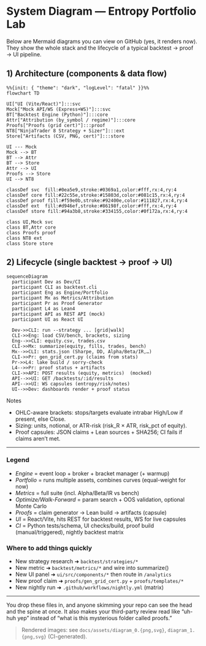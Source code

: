 # System Diagram — Entropy Portfolio Lab

Below are Mermaid diagrams you can view on GitHub (yes, it renders now).  
They show the whole stack and the lifecycle of a typical backtest → proof → UI pipeline.

## 1) Architecture (components & data flow)

```mermaid
%%{init: { "theme": "dark", "logLevel": "fatal" }}%%
flowchart TD

UI["UI (Vite/React)"]:::svc
Mock["Mock API/WS (Express+WS)"]:::svc
BT["Backtest Engine (Python)"]:::core
Attr["Attribution (by_symbol / regime)"]:::core
Proofs["Proofs (grid cert)"]:::proof
NT8["NinjaTrader 8 Strategy + Sizer"]:::ext
Store["Artifacts (CSV, PNG, cert)"]:::store

UI --- Mock
Mock --> BT
BT --> Attr
BT --> Store
Attr --> UI
Proofs --> Store
UI --> NT8

classDef svc  fill:#0ea5e9,stroke:#0369a1,color:#fff,rx:4,ry:4
classDef core fill:#22c55e,stroke:#15803d,color:#081c15,rx:4,ry:4
classDef proof fill:#f59e0b,stroke:#92400e,color:#111827,rx:4,ry:4
classDef ext  fill:#d946ef,stroke:#86198f,color:#fff,rx:4,ry:4
classDef store fill:#94a3b8,stroke:#334155,color:#0f172a,rx:4,ry:4

class UI,Mock svc
class BT,Attr core
class Proofs proof
class NT8 ext
class Store store
```

## 2) Lifecycle (single backtest → proof → UI)

```mermaid
sequenceDiagram
  participant Dev as Dev/CI
  participant CLI as backtest.cli
  participant Eng as Engine/Portfolio
  participant Mx as Metrics/Attribution
  participant Pr as Proof Generator
  participant L4 as Lean4
  participant API as REST API (mock)
  participant UI as React UI

  Dev->>CLI: run --strategy ... [grid|walk]
  CLI->>Eng: load CSV/bench, brackets, sizing
  Eng-->>CLI: equity.csv, trades.csv
  CLI->>Mx: summarize(equity, fills, trades, bench)
  Mx-->>CLI: stats.json (Sharpe, DD, Alpha/Beta/IR,…)
  CLI->>Pr: gen_grid_cert.py (claims from stats)
  Pr->>L4: lake build / sorry-check
  L4-->>Pr: proof status + artifacts
  CLI->>API: POST results (equity, metrics)  (mocked)
  API-->>UI: GET /backtests/:id/results
  API-->>UI: WS capsules (entropy/risk/notes)
  UI-->>Dev: dashboards render + proof status
```

Notes
- OHLC-aware brackets: stops/targets evaluate intrabar High/Low if present, else Close.
- Sizing: units, notional, or ATR-risk (risk_R × ATR, risk_pct of equity).
- Proof capsules: JSON claims + Lean sources + SHA256; CI fails if claims aren’t met.

---

### Legend
- *Engine* = event loop + broker + bracket manager (+ warmup)  
- *Portfolio* = runs multiple assets, combines curves (equal-weight for now)  
- *Metrics* = full suite (incl. Alpha/Beta/IR vs bench)  
- *Optimize/Walk-Forward* = param search + OOS validation, optional Monte Carlo  
- *Proofs* = claim generator → Lean build → artifacts (capsule)  
- *UI* = React/Vite, hits REST for backtest results, WS for live capsules  
- *CI* = Python tests/schema, UI checks/build, proof build (manual/triggered), nightly backtest matrix

### Where to add things quickly
- New strategy research ➜ `backtest/strategies/*`
- New metric ➜ `backtest/metrics/*` and wire into summarize()
- New UI panel ➜ `ui/src/components/*` then route in `/analytics`
- New proof claim ➜ `proofs/gen_grid_cert.py` + `proofs/templates/*`
- New nightly run ➜ `.github/workflows/nightly.yml` (matrix)

---

You drop these files in, and anyone skimming your repo can see the head and the spine at once. It also makes your third-party review read like “uh-huh yep” instead of “what is this mysterious folder called proofs.”

> Rendered images: see `docs/assets/diagram_0.{png,svg}`, `diagram_1.{png,svg}` (CI-generated).
